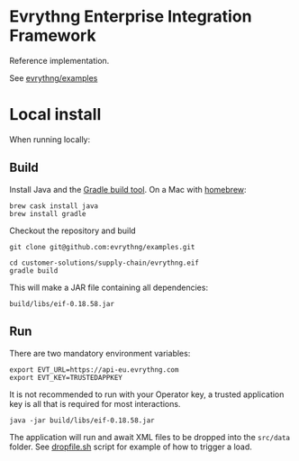 # Evrythng Enterprise Integration Framework

Reference implementation.

See [evrythng/examples](https://github.com/evrythng/examples/tree/master/customer-solutions/supply-chain)

# Local install

When running locally:

## Build

Install Java and the [Gradle build tool](https://gradle.org/). On a Mac with [homebrew](https://brew.sh/):

    brew cask install java
    brew install gradle

Checkout the repository and build

    git clone git@github.com:evrythng/examples.git

    cd customer-solutions/supply-chain/evrythng.eif
    gradle build

This will make a JAR file containing all dependencies:

    build/libs/eif-0.18.58.jar


## Run

There are two mandatory environment variables:

    export EVT_URL=https://api-eu.evrythng.com
    export EVT_KEY=TRUSTEDAPPKEY

It is not recommended to run with your Operator key, a trusted application key is all that is required for most interactions.

    java -jar build/libs/eif-0.18.58.jar

The application will run and await XML files to be dropped into the `src/data` folder. See [dropfile.sh](dropfile.sh) script for example of how to trigger a load.
